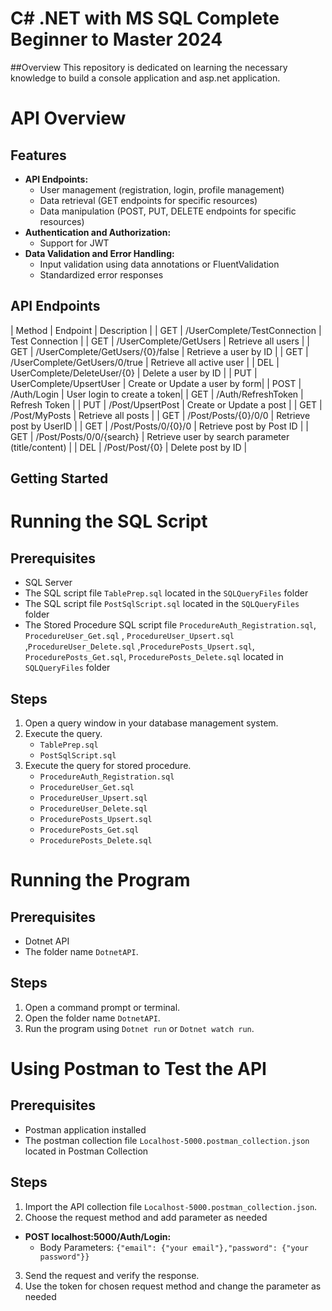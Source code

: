 # C# .NET with MS SQL Complete Beginner to Master 2024
##Overview
This repository is dedicated on learning the necessary knowledge to build a console application and asp.net application.
# API Overview
## Features

* **API Endpoints:**
  + User management (registration, login, profile management)
  + Data retrieval (GET endpoints for specific resources)
  + Data manipulation (POST, PUT, DELETE endpoints for specific resources)
* **Authentication and Authorization:**
  + Support for JWT
* **Data Validation and Error Handling:**
  + Input validation using data annotations or FluentValidation
  + Standardized error responses
## API Endpoints

| Method | Endpoint | Description |
| GET | /UserComplete/TestConnection | Test Connection |
| GET | /UserComplete/GetUsers | Retrieve all users |
| GET | /UserComplete/GetUsers/{0}/false | Retrieve a user by ID |
| GET | /UserComplete/GetUsers/0/true | Retrieve all active user |
| DEL | UserComplete/DeleteUser/{0} | Delete a user by ID |
| PUT | UserComplete/UpsertUser | Create or Update a user by form|
| POST | /Auth/Login | User login to create a token|
| GET | /Auth/RefreshToken | Refresh Token |
| PUT | /Post/UpsertPost | Create or Update a post |
| GET | /Post/MyPosts | Retrieve all posts |
| GET | /Post/Posts/{0}/0/0 | Retrieve post by UserID |
| GET | /Post/Posts/0/{0}/0 | Retrieve post by Post ID |
| GET | /Post/Posts/0/0/{search} | Retrieve user by search parameter (title/content) |
| DEL | /Post/Post/{0} | Delete post by ID |

## Getting Started

# Running the SQL Script
## Prerequisites
* SQL Server 
* The SQL script file `TablePrep.sql` located in the `SQLQueryFiles` folder
* The SQL script file `PostSqlScript.sql` located in the `SQLQueryFiles` folder
* The Stored Procedure SQL script file `ProcedureAuth_Registration.sql`, `ProcedureUser_Get.sql` , `ProcedureUser_Upsert.sql` ,`ProcedureUser_Delete.sql` ,`ProcedurePosts_Upsert.sql`, `ProcedurePosts_Get.sql`, `ProcedurePosts_Delete.sql` located in `SQLQueryFiles` folder
## Steps
1. Open a query window in your database management system.
2. Execute the query.
   + `TablePrep.sql`
   + `PostSqlScript.sql`
3. Execute the query for stored procedure.
   + `ProcedureAuth_Registration.sql`
   + `ProcedureUser_Get.sql`
   + `ProcedureUser_Upsert.sql`
   + `ProcedureUser_Delete.sql`
   + `ProcedurePosts_Upsert.sql`
   +  `ProcedurePosts_Get.sql`
   +  `ProcedurePosts_Delete.sql` 

# Running the Program
## Prerequisites
* Dotnet API
* The folder name `DotnetAPI`.
## Steps
1. Open a command prompt or terminal.
2. Open the folder name `DotnetAPI`.
3. Run the program using `Dotnet run` or `Dotnet watch run`.

# Using Postman to Test the API

## Prerequisites
* Postman application installed
* The postman collection file `Localhost-5000.postman_collection.json` located in Postman Collection
## Steps

1. Import the API collection file `Localhost-5000.postman_collection.json`.
2. Choose the request method and add parameter as needed
* **POST localhost:5000/Auth/Login:**
	+ Body Parameters: `{"email": {"your email"},"password": {"your password"}}`
3. Send the request and verify the response.
4. Use the token for chosen request method and change the parameter as needed
